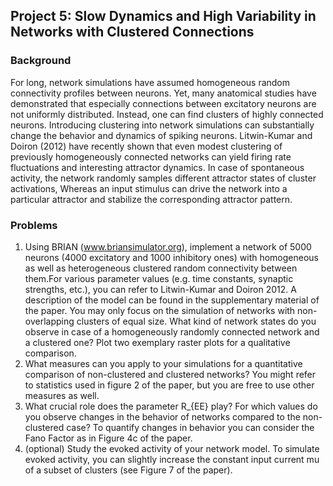 ## Project 5: Slow Dynamics and High Variability in Networks with Clustered Connections

### Background
For long, network simulations have assumed homogeneous random connectivity profiles between neurons. Yet, many anatomical studies have demonstrated that especially connections between excitatory neurons are not uniformly distributed. Instead, one
can find clusters of highly connected neurons. 
Introducing clustering into network simulations can substantially change the behavior and dynamics of spiking neurons. Litwin-Kumar and Doiron (2012) have recently shown that even modest clustering of previously homogeneously connected networks can yield firing rate fluctuations and interesting attractor dynamics. In case of spontaneous activity, the network randomly samples different attractor states of cluster activations, Whereas an input stimulus can drive the network into a particular attractor and stabilize the corresponding attractor pattern.

### Problems
1.  Using BRIAN (www.briansimulator.org), implement a network of 5000 neurons (4000 excitatory and 1000 inhibitory ones) with homogeneous as well as heterogeneous clustered random connectivity between them.For various parameter values (e.g. time constants, synaptic strengths, etc.), you can refer to Litwin-Kumar and Doiron 2012. A description of the model can be
found in the supplementary material of the paper. You may only focus on the simulation of networks with non-overlapping clusters of equal size. What kind of network states do you observe in case of a homogeneously randomly connected network and a clustered one? Plot two exemplary raster plots for a qualitative comparison. 
2.  What measures can you apply to your simulations for a quantitative comparison of non-clustered and clustered networks? You might refer to statistics used in figure 2 of the paper, but you are free to use other measures as well.
3.  What crucial role does the parameter R_{EE} play? For which values do you observe changes  in  the  behavior  of  networks  compared  to  the  non-clustered  case?  To quantify changes in behavior you can consider the Fano Factor
as in Figure 4c of the paper. 
4. (optional) Study the evoked activity of your network model. To simulate evoked activity, you can slightly increase the constant input current mu of a subset of clusters (see Figure 7 of the paper). 
